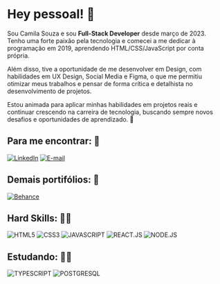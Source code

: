 # Hey pessoal! :dizzy:

Sou Camila Souza e sou **Full-Stack Developer** desde março de 2023. Tenho uma forte paixão pela tecnologia e comecei a me dedicar à programação em 2019, aprendendo HTML/CSS/JavaScript por conta própria.

Além disso, tive a oportunidade de me desenvolver em Design, com habilidades em UX Design, Social Media e Figma, o que me permitiu otimizar meus trabalhos e pensar de forma crítica e detalhista no desenvolvimento de projetos.

Estou animada para aplicar minhas habilidades em projetos reais e continuar crescendo na carreira de tecnologia, buscando sempre novos desafios e oportunidades de aprendizado. :metal:

## Para me encontrar: :pushpin:
[![LinkedIn](https://img.shields.io/badge/LinkedIn-0077B5?style=for-the-badge&logo=linkedin&logoColor=white)](https://www.linkedin.com/in/camila-f-s/)
[![E-mail](https://img.shields.io/badge/Gmail-D14836?style=for-the-badge&logo=gmail&logoColor=white)](camila.fernanda.souza97@gmail.com)

## Demais portifólios: :nazar_amulet:
[![Behance](https://img.shields.io/badge/-Behance-blue?style=for-the-badge&logo=behance&logoColor=white)](https://www.behance.net/camila-souza97)

## Hard Skills: :woman_technologist:
![HTML5](https://img.shields.io/badge/HTML5-E34F26?style=for-the-badge&logo=html5&logoColor=white)
![CSS3](https://img.shields.io/badge/CSS3-1572B6?style=for-the-badge&logo=css3&logoColor=white)
![JAVASCRIPT](https://img.shields.io/badge/JavaScript-323330?style=for-the-badge&logo=javascript&logoColor=F7DF1E)
![REACT.JS](https://img.shields.io/badge/React-20232A?style=for-the-badge&logo=react&logoColor=61DAFB)
![NODE.JS](https://img.shields.io/badge/Node.js-339933?style=for-the-badge&logo=nodedotjs&logoColor=white)

## Estudando: :woman_student: 
![TYPESCRIPT](https://img.shields.io/badge/TypeScript-007ACC?style=for-the-badge&logo=typescript&logoColor=white)
![POSTGRESQL](https://img.shields.io/badge/PostgreSQL-316192?style=for-the-badge&logo=postgresql&logoColor=white)

<!--
![Top Langs](https://github-readme-stats.vercel.app/api/top-langs/?username=camila-f-s&theme=tokyonight&custom_title=Top%20%Langs)
-->

